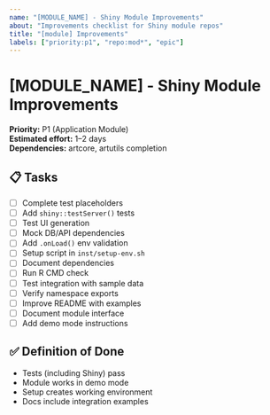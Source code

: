 ```yaml
---
name: "[MODULE_NAME] - Shiny Module Improvements"
about: "Improvements checklist for Shiny module repos"
title: "[module] Improvements"
labels: ["priority:p1", "repo:mod*", "epic"]
---
```


# [MODULE_NAME] - Shiny Module Improvements

**Priority:** P1 (Application Module)  
**Estimated effort:** 1–2 days  
**Dependencies:** artcore, artutils completion

## 📋 Tasks
- [ ] Complete test placeholders
- [ ] Add `shiny::testServer()` tests
- [ ] Test UI generation
- [ ] Mock DB/API dependencies
- [ ] Add `.onLoad()` env validation
- [ ] Setup script in `inst/setup-env.sh`
- [ ] Document dependencies
- [ ] Run R CMD check
- [ ] Test integration with sample data
- [ ] Verify namespace exports
- [ ] Improve README with examples
- [ ] Document module interface
- [ ] Add demo mode instructions

## ✅ Definition of Done
- Tests (including Shiny) pass  
- Module works in demo mode  
- Setup creates working environment  
- Docs include integration examples
